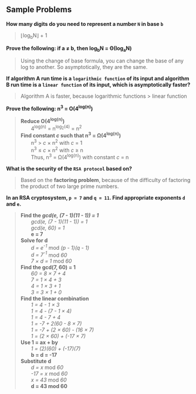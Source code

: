 ## Sample Problems

__How many digits do you need to represent a number `N` in base `b`__  
> &lfloor;log<sub>b</sub>N&rfloor; + 1

__Prove the following: if a &#8800; b, then log<sub>b</sub>N = &Theta;(log<sub>a</sub>N)__  
> Using the change of base formula, you can change the base of any log to another. So asymptotically, they are the same.

__If algorithm A run time is a `logarithmic function` of its input and algorithm B run time is a `linear function` of its input, which is asymptotically faster?__
> Algorithm A is faster, because logarithmic functions &gt; linear function

__Prove the following: n<sup>3</sup> = O(4<sup>log(n)</sup>)__
> __Reduce O(4<sup>log(n)</sup>)__  
> &emsp;&emsp;4<sup>log(n)</sup> = n<sup>log<sub>2</sub>(4)</sup> = n<sup>2</sup>  
> __Find constant _c_ such that n<sup>3</sup> = &Omega;(4<sup>log(n)</sup>)__  
> &emsp;&emsp;n<sup>3</sup> &gt; _c_ &times; n<sup>2</sup> with _c_ = 1  
> &emsp;&emsp;n<sup>3</sup> &le; _c_ &times; n<sup>2</sup> with _c_ &ge; n  
> &emsp;&emsp;Thus, n<sup>3</sup> = &Omega;(4<sup>log(n)</sup>) with constant _c_ = n

__What is the security of the `RSA protocol` based on?__
> Based on the __factoring problem__, because of the difficulty of factoring the product of two large prime numbers.

__In an RSA cryptosystem, `p = 7` and `q = 11`. Find appropriate exponents `d` and `e`.__  
> __Find the _gcd(e, (7 - 1)(11 - 1)) = 1___  
> &emsp;&emsp;_gcd(e, (7 - 1)(11 - 1)) = 1_  
> &emsp;&emsp;_gcd(e, 60) = 1_  
> &emsp;&emsp;__e = 7__  
> __Solve for d__  
> &emsp;&emsp;_d = e<sup>-1</sup>_ mod _(p - 1)(q - 1)_  
> &emsp;&emsp;_d = 7<sup>-1</sup>_ mod _60_  
> &emsp;&emsp;_7 &times; d = 1_ mod _60_  
> __Find the gcd(7, 60) = 1__  
> &emsp;&emsp;_60 = 8 &times; 7 + 4_  
> &emsp;&emsp;_7 = 1 &times; 4 + 3_  
> &emsp;&emsp;_4 = 1 &times; 3 + 1_  
> &emsp;&emsp;_3 = 3 &times; 1 + 0_  
> __Find the linear combination__  
> &emsp;&emsp;_1 = 4 - 1 &times; 3_  
> &emsp;&emsp;_1 = 4 - (7 - 1 &times; 4)_  
> &emsp;&emsp;_1 = 4 - 7 + 4_  
> &emsp;&emsp;_1 = -7 + 2(60 - 8 &times; 7)_  
> &emsp;&emsp;_1 = -7 + (2 &times; 60) - (16 &times; 7)_  
> &emsp;&emsp;_1 = (2 &times; 60) + (-17 &times; 7)_  
> __Use 1 = ax + by__  
> &emsp;&emsp;_1 = (2)(60) + (-17)(7)_  
> &emsp;&emsp;__b = d = -17__  
> __Substitute d__  
> &emsp;&emsp;_d = x_ mod _60_  
> &emsp;&emsp;_-17 = x_ mod _60_  
> &emsp;&emsp;_x = 43_ mod _60_  
> &emsp;&emsp;__d = 43 mod 60__  



